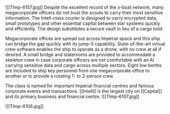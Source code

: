 ![[TImp-6157.jpg]]
Despite the excellent record of the x-boat network, many megacorporate officers do not trust the scouts to carry their most sensitive information. The Intell-class courier is designed to carry encrypted data, small prototypes and other essential capital between star systems quickly and efficiently. The design substitutes a secure vault in lieu of a cargo hold.

Megacorporate offices are spread out across Imperial space and this ship can bridge the gap quickly with its jump-5 capability. State-of-the-art virtual crew software enables the ship to operate as a drone, with no crew at all if desired. A small bridge and staterooms are provided to accommodate a skeleton crew in case corporate officers are not comfortable with an AI carrying sensitive data and cargo across multiple sectors. Eight low berths are included to ship key personnel from one megacorporate office to another or to provide a rotating 1- to 2-person crew.

The class is named for important Imperial financial centres and famous corporate events and transactions. [[Intell]] is the largest city on [[Capital]] and its primary business and financial centre.
![[TImp-6107.jpg]]

![[TImp-6106.jpg]]